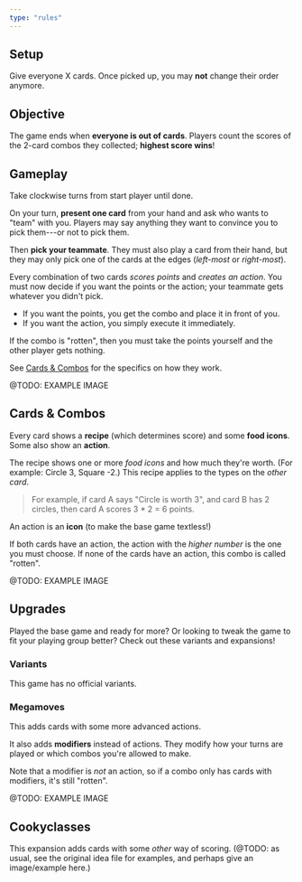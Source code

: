 ```yaml
---
type: "rules"
---
```


## Setup

Give everyone X cards. Once picked up, you may **not** change their order anymore.

## Objective

The game ends when **everyone is out of cards**. Players count the scores of the 2-card combos they collected; **highest score wins**!

## Gameplay

Take clockwise turns from start player until done.

On your turn, **present one card** from your hand and ask who wants to "team" with you. Players may say anything they want to convince you to pick them---or not to pick them.

Then **pick your teammate**. They must also play a card from their hand, but they may only pick one of the cards at the edges (_left-most_ or _right-most_).

Every combination of two cards _scores points_ and _creates an action_. You must now decide if you want the points or the action; your teammate gets whatever you didn't pick.

* If you want the points, you get the combo and place it in front of you.
* If you want the action, you simply execute it immediately.

If the combo is "rotten", then you must take the points yourself and the other player gets nothing.

See [Cards & Combos](#cards-and-combos) for the specifics on how they work.

@TODO: EXAMPLE IMAGE

## Cards & Combos

Every card shows a **recipe** (which determines score) and some **food icons**. Some also show an **action**.

The recipe shows one or more _food icons_ and how much they're worth. (For example: Circle 3, Square -2.) This recipe applies to the types on the _other card_.

> For example, if card A says "Circle is worth 3", and card B has 2 circles, then card A scores 3 * 2 = 6 points.

An action is an **icon** (to make the base game textless!)

If both cards have an action, the action with the _higher number_ is the one you must choose. If none of the cards have an action, this combo is called "rotten".

@TODO: EXAMPLE IMAGE

## Upgrades

Played the base game and ready for more? Or looking to tweak the game to fit your playing group better? Check out these variants and expansions!

### Variants

This game has no official variants.

### Megamoves

This adds cards with some more advanced actions. 

It also adds **modifiers** instead of actions. They modify how your turns are played or which combos you're allowed to make.

Note that a modifier is _not_ an action, so if a combo only has cards with modifiers, it's still "rotten".

@TODO: EXAMPLE IMAGE

## Cookyclasses

This expansion adds cards with some _other_ way of scoring. (@TODO: as usual, see the original idea file for examples, and perhaps give an image/example here.)
